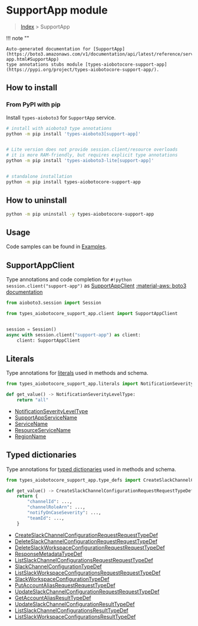 # SupportApp module

> [Index](../README.md) > SupportApp


!!! note ""

    Auto-generated documentation for [SupportApp](https://boto3.amazonaws.com/v1/documentation/api/latest/reference/services/support-app.html#SupportApp)
    type annotations stubs module [types-aiobotocore-support-app](https://pypi.org/project/types-aiobotocore-support-app/).

## How to install



### From PyPI with pip

Install `types-aioboto3` for `SupportApp` service.

```bash
# install with aioboto3 type annotations
python -m pip install 'types-aioboto3[support-app]'


# Lite version does not provide session.client/resource overloads
# it is more RAM-friendly, but requires explicit type annotations
python -m pip install 'types-aioboto3-lite[support-app]'


# standalone installation
python -m pip install types-aiobotocore-support-app
```



## How to uninstall

```bash
python -m pip uninstall -y types-aiobotocore-support-app
```

## Usage

Code samples can be found in [Examples](./usage.md).

## SupportAppClient

Type annotations and code completion for  `#!python session.client("support-app")` as [SupportAppClient](./client.md)
[:material-aws: boto3 documentation](https://boto3.amazonaws.com/v1/documentation/api/latest/reference/services/support-app.html#SupportApp.Client)

```python title="Usage example"
from aioboto3.session import Session

from types_aiobotocore_support_app.client import SupportAppClient


session = Session()
async with session.client("support-app") as client:
    client: SupportAppClient
```








## Literals

Type annotations for [literals](./literals.md) used in methods and schema.

```python title="Usage example"
from types_aiobotocore_support_app.literals import NotificationSeverityLevelType

def get_value() -> NotificationSeverityLevelType:
    return "all"
```

- [NotificationSeverityLevelType](./literals.md#notificationseverityleveltype)
- [SupportAppServiceName](./literals.md#supportappservicename)
- [ServiceName](./literals.md#servicename)
- [ResourceServiceName](./literals.md#resourceservicename)
- [RegionName](./literals.md#regionname)




## Typed dictionaries

Type annotations for [typed dictionaries](./type_defs.md) used in methods and schema.

```python title="Usage example"
from types_aiobotocore_support_app.type_defs import CreateSlackChannelConfigurationRequestRequestTypeDef

def get_value() -> CreateSlackChannelConfigurationRequestRequestTypeDef:
    return {
        "channelId": ...,
        "channelRoleArn": ...,
        "notifyOnCaseSeverity": ...,
        "teamId": ...,
    }
```

- [CreateSlackChannelConfigurationRequestRequestTypeDef](./type_defs.md#createslackchannelconfigurationrequestrequesttypedef)
- [DeleteSlackChannelConfigurationRequestRequestTypeDef](./type_defs.md#deleteslackchannelconfigurationrequestrequesttypedef)
- [DeleteSlackWorkspaceConfigurationRequestRequestTypeDef](./type_defs.md#deleteslackworkspaceconfigurationrequestrequesttypedef)
- [ResponseMetadataTypeDef](./type_defs.md#responsemetadatatypedef)
- [ListSlackChannelConfigurationsRequestRequestTypeDef](./type_defs.md#listslackchannelconfigurationsrequestrequesttypedef)
- [SlackChannelConfigurationTypeDef](./type_defs.md#slackchannelconfigurationtypedef)
- [ListSlackWorkspaceConfigurationsRequestRequestTypeDef](./type_defs.md#listslackworkspaceconfigurationsrequestrequesttypedef)
- [SlackWorkspaceConfigurationTypeDef](./type_defs.md#slackworkspaceconfigurationtypedef)
- [PutAccountAliasRequestRequestTypeDef](./type_defs.md#putaccountaliasrequestrequesttypedef)
- [UpdateSlackChannelConfigurationRequestRequestTypeDef](./type_defs.md#updateslackchannelconfigurationrequestrequesttypedef)
- [GetAccountAliasResultTypeDef](./type_defs.md#getaccountaliasresulttypedef)
- [UpdateSlackChannelConfigurationResultTypeDef](./type_defs.md#updateslackchannelconfigurationresulttypedef)
- [ListSlackChannelConfigurationsResultTypeDef](./type_defs.md#listslackchannelconfigurationsresulttypedef)
- [ListSlackWorkspaceConfigurationsResultTypeDef](./type_defs.md#listslackworkspaceconfigurationsresulttypedef)

